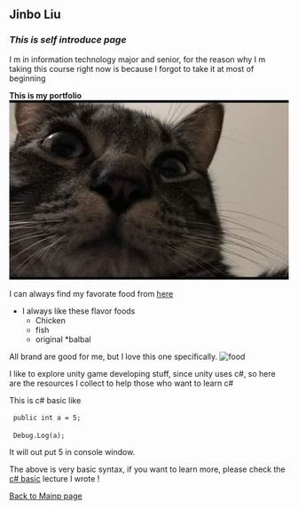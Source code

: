 ## Jinbo Liu

  
### *This is self introduce page*


I m in information technology major and senior, for the reason why I m taking this course right now is because I forgot to take it at most of beginning


**This is my portfolio**
![me](https://github.com/Dokidok1/new1000/blob/master/images/paopao.jpg)

I can always find my favorate food from [here](https://www.chewy.com/b/food-387)

* I always like these flavor foods
    * Chicken
    * fish
    * original
    *balbal
    
All brand are good for me, but I love this one specifically.
![food](https://img.chewy.com/is/catalog/99973_MAIN._AC_SS55_V1462999364_.jpg)


I like to explore unity game developing stuff, since unity uses c#, so here are the resources I collect to help those who want to learn c#

This is c# basic like 

```
 public int a = 5;
 
 Debug.Log(a);
 ```
 
 It will out put 5 in console window.
 
 The above is very basic syntax, if you want to learn more, please check the 
 [c# basic](https://github.com/Dokidok1/new1000/blob/master/md_files/c%23_basic.md) lecture I wrote !
 
 
 [Back to Mainp page](https://github.com/Dokidok1/new1000)




